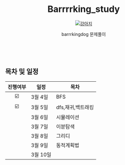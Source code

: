 <div align="center">

  # Barrrrking_study

[![강아지](https://github.com/alpapago/barrking_study/assets/117890994/33f51cf8-cac2-4802-832d-8f2fa54f5eb1)](https://github.com/encrypted-def/basic-algo-lecture/blob/master/workbook.md)

barrrkingdog 문제풀이
</br>
</br>
</div>


</br>

<br>

## 목차 및 일정
|진행여부|일정|목차|
|:-:|-------|----------------|
|☑️|3월 4일| BFS |
|☑️|3월 5일| dfs,재귀,백트래킹 |
||3월 6일| 시뮬레이션 |
||3월 7일| 이분탐색 |
||3월 8일| 그리디 |
||3월 9일| 동적계획법 |
||3월 10일|  |

